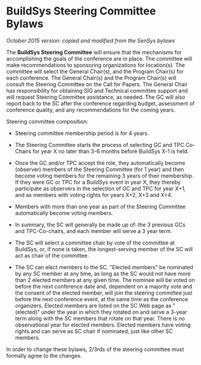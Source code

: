 # BuildSys Steering Committee Bylaws

*October 2015 version: copied and modified from the SenSys bylaws*


The **BuildSys Steering Committee** will ensure that the mechanisms for accomplishing the goals of the conference are in place.  The committee will make recommendations to sponsoring organizations for location(s).  The committee will select the General Chair(s), and the Program Chair(s) for each conference.  The General Chair(s) and the Program Chair(s) will consult the Steering Committee on the Call for Papers. The General Chair has responsibility for obtaining SIG and Technical committee support and will request Steering Committee assistance, as needed. The GC will also report back to the SC after the conference regarding budget, assessment of conference quality, and any recommendations for the coming years.

Steering committee composition:

* Steering committee membership period is for 4 years. 

* The Steering Committee starts the process of selecting GC and TPC Co-Chairs for year X no later than 3-6 months before BuildSys X-1 is held.

* Once the GC and/or TPC accept the role, they automatically become (observer) members of the Steering Committee (for 1 year) and then become voting members for the remaining 3 years of their membership. If they were GC or TPC for a BuildSys event in year X, they thereby participate as observers in the selection of GC and TPC for year X+1, and as members with voting rights for years X+2, X+3 and X+4.

* Members with more than one year as part of the Steering Committee automatically become voting members.

* In summary, the SC will generally be made up of: the 3 previous GCs and TPC-Co-chairs, and each member will serve a 3 year term. 

* The SC will select a committee chair by vote of the committee at BuildSys, or, if none is taken, the longest-serving member of the SC will act as chair of the committee. 

* The SC can elect members to the SC. "Elected members" be nominated by any SC member at any time, as long as the SC would not have more than 2 elected members at any given time. The nominee will be voted on before the next conference date and, dependent on a majority vote and the consent of the elected member, will join the steering committee just before the next conference event, at the same time as the conference organizers. Elected members are listed on the SC Web page as "(elected)" under the year in which they rotated on and serve a 3-year term along with the SC members that rotate on that year. There is no observational year for elected members. Elected members have voting rights and can serve as SC chair if nominated, just like other SC members.
 
In order to change these bylaws, 2/3rds of the steering committee must formally agree to the changes. 

